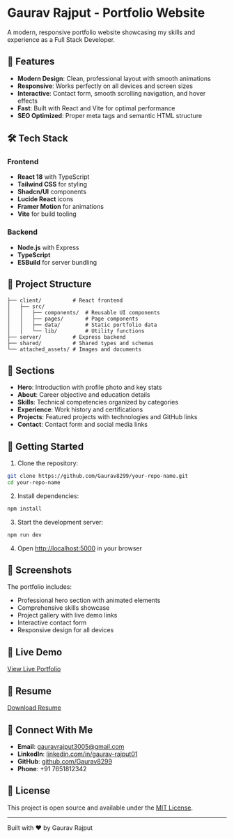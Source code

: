 # Gaurav Rajput - Portfolio Website

A modern, responsive portfolio website showcasing my skills and experience as a Full Stack Developer.

## 🚀 Features

- **Modern Design**: Clean, professional layout with smooth animations
- **Responsive**: Works perfectly on all devices and screen sizes
- **Interactive**: Contact form, smooth scrolling navigation, and hover effects
- **Fast**: Built with React and Vite for optimal performance
- **SEO Optimized**: Proper meta tags and semantic HTML structure

## 🛠️ Tech Stack

### Frontend
- **React 18** with TypeScript
- **Tailwind CSS** for styling
- **Shadcn/UI** components
- **Lucide React** icons
- **Framer Motion** for animations
- **Vite** for build tooling

### Backend
- **Node.js** with Express
- **TypeScript**
- **ESBuild** for server bundling

## 📁 Project Structure

```
├── client/          # React frontend
│   ├── src/
│   │   ├── components/  # Reusable UI components
│   │   ├── pages/       # Page components
│   │   ├── data/        # Static portfolio data
│   │   └── lib/         # Utility functions
├── server/          # Express backend
├── shared/          # Shared types and schemas
└── attached_assets/ # Images and documents
```

## 🎯 Sections

- **Hero**: Introduction with profile photo and key stats
- **About**: Career objective and education details
- **Skills**: Technical competencies organized by categories
- **Experience**: Work history and certifications
- **Projects**: Featured projects with technologies and GitHub links
- **Contact**: Contact form and social media links

## 🚀 Getting Started

1. Clone the repository:
```bash
git clone https://github.com/Gaurav8299/your-repo-name.git
cd your-repo-name
```

2. Install dependencies:
```bash
npm install
```

3. Start the development server:
```bash
npm run dev
```

4. Open [http://localhost:5000](http://localhost:5000) in your browser

## 📱 Screenshots

The portfolio includes:
- Professional hero section with animated elements
- Comprehensive skills showcase
- Project gallery with live demo links
- Interactive contact form
- Responsive design for all devices

## 🔗 Live Demo

[View Live Portfolio](your-deployment-url)

## 📄 Resume

[Download Resume](./attached_assets/Gaurav_Rajput_Resume_SDE_1753903883387.pdf)

## 🤝 Connect With Me

- **Email**: gauravrajput3005@gmail.com
- **LinkedIn**: [linkedin.com/in/gaurav-rajput01](https://www.linkedin.com/in/gaurav-rajput01/)
- **GitHub**: [github.com/Gaurav8299](https://github.com/Gaurav8299)
- **Phone**: +91 7651812342

## 📝 License

This project is open source and available under the [MIT License](LICENSE).

---

Built with ❤️ by Gaurav Rajput
